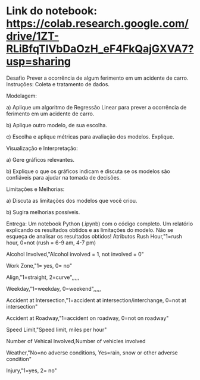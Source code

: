 # Link do notebook: https://colab.research.google.com/drive/1ZT-RLiBfqTlVbDaOzH_eF4FkQajGXVA7?usp=sharing


Desafio
Prever a ocorrência de algum ferimento em um acidente de carro.
Instruções:
Coleta e tratamento de dados.

Modelagem:

a) Aplique um algoritmo de Regressão Linear para prever a ocorrência de ferimento em um acidente de carro.

b) Aplique outro modelo, de sua escolha.

c) Escolha e aplique métricas para avaliação dos modelos. Explique.

Visualização e Interpretação:

a) Gere gráficos relevantes.

b) Explique o que os gráficos indicam e discuta se os modelos são confiáveis para ajudar na tomada de decisões.

Limitações e Melhorias:

a) Discuta as limitações dos modelos que você criou.

b) Sugira melhorias possíveis.

Entrega:
Um notebook Python (.ipynb) com o código completo.
Um relatório explicando os resultados obtidos e as limitações do modelo.
Não se esqueça de analisar os resultados obtidos!
Atributos
Rush Hour,"1=rush hour, 0=not (rush = 6-9 am, 4-7 pm)

Alcohol Involved,"Alcohol involved = 1, not involved = 0"

Work Zone,"1= yes, 0= no"

Align,"1=straight, 2=curve",,,,,

Weekday,"1=weekday, 0=weekend",,,,,

Accident at Intersection,"1=accident at intersection/interchange, 0=not at intersection"

Accident at Roadway,"1=accident on roadway, 0=not on roadway"

Speed Limit,"Speed limit, miles per hour"

Number of Vehical Involved,Number of vehicles involved

Weather,"No=no adverse conditions, Yes=rain, snow or other adverse condition"

Injury,"1=yes, 2= no"
